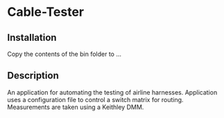 # Cable-Tester

## Installation
Copy the contents of the bin folder to ... <br />


## Description

An application for automating the testing of airline harnesses. Application uses a configuration file to control a switch matrix for routing. Measurements are taken using a Keithley DMM.
